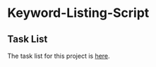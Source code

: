 # Keyword-Listing-Script

## Task List

The task list for this project is [here](https://github.com/n-huzaifa/Keyword-Listing-Script/issues/1).
